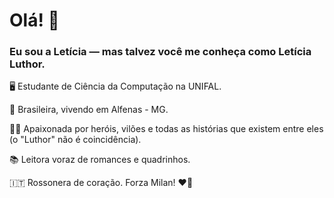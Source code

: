 # Olá! 👋

### Eu sou a Letícia — mas talvez você me conheça como Letícia Luthor.

🖥️ Estudante de Ciência da Computação na UNIFAL.

🏡 Brasileira, vivendo em Alfenas - MG.

🦸‍♀️ Apaixonada por heróis, vilões e todas as histórias que existem entre eles (o "Luthor" não é coincidência).

📚 Leitora voraz de romances e quadrinhos.

🇮🇹 Rossonera de coração. Forza Milan! ❤️🖤
